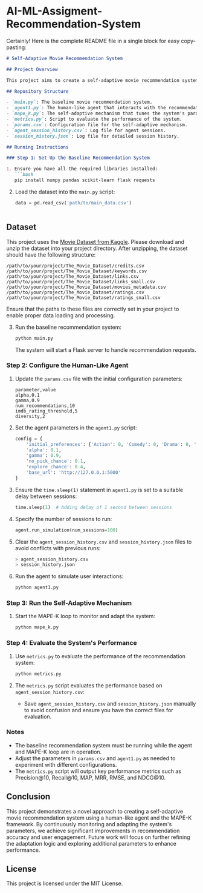 # AI-ML-Assigment-Recommendation-System
Certainly! Here is the complete README file in a single block for easy copy-pasting:

```markdown
# Self-Adaptive Movie Recommendation System

## Project Overview

This project aims to create a self-adaptive movie recommendation system that dynamically adjusts its parameters to improve recommendation accuracy over time. The system is built upon an existing baseline recommendation engine and incorporates a human-like agent to simulate realistic movie-watching behavior. The self-adaptive mechanism is implemented using the MAPE-K framework, which continuously monitors system performance, analyzes interaction data, plans parameter adjustments, and executes these adaptations in real-time.

## Repository Structure

- `main.py`: The baseline movie recommendation system.
- `agent1.py`: The human-like agent that interacts with the recommendation system.
- `mape_k.py`: The self-adaptive mechanism that tunes the system's parameters.
- `metrics.py`: Script to evaluate the performance of the system.
- `params.csv`: Configuration file for the self-adaptive mechanism.
- `agent_session_history.csv`: Log file for agent sessions.
- `session_history.json`: Log file for detailed session history.

## Running Instructions

### Step 1: Set Up the Baseline Recommendation System

1. Ensure you have all the required libraries installed:
   ```bash
   pip install numpy pandas scikit-learn flask requests
   ```

2. Load the dataset into the `main.py` script:
   ```python
   data = pd.read_csv('path/to/main_data.csv')
   ```
   ```markdown
## Dataset

This project uses the [Movie Dataset from Kaggle](https://www.kaggle.com/datasets/rounakbanik/the-movies-dataset). Please download and unzip the dataset into your project directory. After unzipping, the dataset should have the following structure:

```
/path/to/your/project/The_Movie_Dataset/credits.csv
/path/to/your/project/The_Movie_Dataset/keywords.csv
/path/to/your/project/The_Movie_Dataset/links.csv
/path/to/your/project/The_Movie_Dataset/links_small.csv
/path/to/your/project/The_Movie_Dataset/movies_metadata.csv
/path/to/your/project/The_Movie_Dataset/ratings.csv
/path/to/your/project/The_Movie_Dataset/ratings_small.csv
```

Ensure that the paths to these files are correctly set in your project to enable proper data loading and processing.

3. Run the baseline recommendation system:
   ```bash
   python main.py
   ```
   The system will start a Flask server to handle recommendation requests.

### Step 2: Configure the Human-Like Agent

1. Update the `params.csv` file with the initial configuration parameters:
   ```csv
   parameter,value
   alpha,0.1
   gamma,0.9
   num_recommendations,10
   imdb_rating_threshold,5
   diversity,2
   ```

2. Set the agent parameters in the `agent1.py` script:
   ```python
   config = {
       'initial_preferences': {'Action': 0, 'Comedy': 0, 'Drama': 0, 'Horror': 0},
       'alpha': 0.1,
       'gamma': 0.9,
       'no_pick_chance': 0.1,
       'explore_chance': 0.4,
       'base_url': 'http://127.0.0.1:5000'
   }
   ```

3. Ensure the `time.sleep(1)` statement in `agent1.py` is set to a suitable delay between sessions:
   ```python
   time.sleep(1)  # Adding delay of 1 second between sessions
   ```

4. Specify the number of sessions to run:
   ```python
   agent.run_simulation(num_sessions=100)
   ```

5. Clear the `agent_session_history.csv` and `session_history.json` files to avoid conflicts with previous runs:
   ```bash
   > agent_session_history.csv
   > session_history.json
   ```

6. Run the agent to simulate user interactions:
   ```bash
   python agent1.py
   ```

### Step 3: Run the Self-Adaptive Mechanism

1. Start the MAPE-K loop to monitor and adapt the system:
   ```bash
   python mape_k.py
   ```

### Step 4: Evaluate the System's Performance

1. Use `metrics.py` to evaluate the performance of the recommendation system:
   ```bash
   python metrics.py
   ```

2. The `metrics.py` script evaluates the performance based on `agent_session_history.csv`:
   - Save `agent_session_history.csv` and `session_history.json` manually to avoid confusion and ensure you have the correct files for evaluation.

### Notes

- The baseline recommendation system must be running while the agent and MAPE-K loop are in operation.
- Adjust the parameters in `params.csv` and `agent1.py` as needed to experiment with different configurations.
- The `metrics.py` script will output key performance metrics such as Precision@10, Recall@10, MAP, MRR, RMSE, and NDCG@10.

## Conclusion

This project demonstrates a novel approach to creating a self-adaptive movie recommendation system using a human-like agent and the MAPE-K framework. By continuously monitoring and adapting the system's parameters, we achieve significant improvements in recommendation accuracy and user engagement. Future work will focus on further refining the adaptation logic and exploring additional parameters to enhance performance.

## License

This project is licensed under the MIT License.
